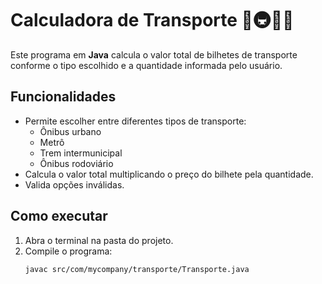 # Calculadora de Transporte 🚌🚇🚆🚌

Este programa em **Java** calcula o valor total de bilhetes de transporte conforme o tipo escolhido e a quantidade informada pelo usuário.

## Funcionalidades
- Permite escolher entre diferentes tipos de transporte:
  - Ônibus urbano
  - Metrô
  - Trem intermunicipal
  - Ônibus rodoviário
- Calcula o valor total multiplicando o preço do bilhete pela quantidade.
- Valida opções inválidas.

## Como executar
1. Abra o terminal na pasta do projeto.
2. Compile o programa:
   ```bash
   javac src/com/mycompany/transporte/Transporte.java

